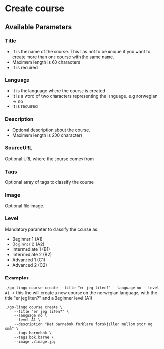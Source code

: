 # Create course

## Available Parameters

### Title

- It is the name of the course. This has not to be unique if you want to create more than one course with the same name.
- Maximum length is 60 characters
- It is required

### Language

- It is the language where the course is created
- It is a word of two characters representing the language. e.g norwegian => no
- It is required

### Description

- Optional description about the course.
- Maximum length is 200 characters

### SourceURL

Optional URL where the course comes from

### Tags

Optional array of tags to classify the course

### Image

Optional file image.

### Level

Mandatory paramter to classify the course as:

- Beginner 1 (A1)
- Beginner 2 (A2)
- Intermediate 1 (B1)
- Intermediate 2 (B2)
- Advanced 1 (C1)
- Advanced 2 (C2)

### Examples

`./go-lingq course create --title "er jeg liten?" --language no --level A1` -> this line will create a new course on the norwegian language, with the title "er jeg liten?" and a Beginner level (A1)

```shell
./go-lingq course create \
    --title "er jeg liten?" \
    --language no \
    --level A1 \
    --description "Det barnebok forklare forskjeller mellom stor og små" \
    --tags barnebok \
    --tags bok,barne \
    --image ./image.jpg
```
